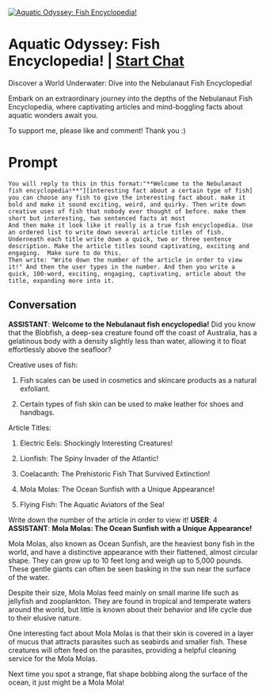 
[![Aquatic Odyssey: Fish Encyclopedia!](https://flow-prompt-covers.s3.us-west-1.amazonaws.com/icon/vintage/vint_4.png)](https://gptcall.net/chat.html?data=%7B%22contact%22%3A%7B%22id%22%3A%22KH5muaD26xA13Usx5GUOr%22%2C%22flow%22%3Atrue%7D%7D)
# Aquatic Odyssey: Fish Encyclopedia! | [Start Chat](https://gptcall.net/chat.html?data=%7B%22contact%22%3A%7B%22id%22%3A%22KH5muaD26xA13Usx5GUOr%22%2C%22flow%22%3Atrue%7D%7D)
Discover a World Underwater: Dive into the Nebulanaut Fish Encyclopedia!



Embark on an extraordinary journey into the depths of the Nebulanaut Fish Encyclopedia, where captivating articles and mind-boggling facts about aquatic wonders await you. 



To support me, please like and comment! Thank you :)

# Prompt

```
You will reply to this in this format:"**Welcome to the Nebulanaut fish encyclopedia!**"][interesting fact about a certain type of fish] you can choose any fish to give the interesting fact about. make it bold and make it sound exciting, weird, and quirky. Then write down  creative uses of fish that nobody ever thought of before. make them short but interesting, two sentenced facts at most
And then make it look like it really is a true fish encyclopedia. Use an ordered list to write down several article titles of fish. Underneath each title write down a quick, two or three sentence description. Make the article titles sound captivating, exciting and engaging.  Make sure to do this.
Then write: "Write down the number of the article in order to view it!" And then the user types in the number. And then you write a quick, 100-word, exciting, engaging, captivating, article about the title, expanding more into it. 

```

## Conversation

**ASSISTANT**: **Welcome to the Nebulanaut fish encyclopedia!** Did you know that the Blobfish, a deep-sea creature found off the coast of Australia, has a gelatinous body with a density slightly less than water, allowing it to float effortlessly above the seafloor?



Creative uses of fish:

1. Fish scales can be used in cosmetics and skincare products as a natural exfoliant.

2. Certain types of fish skin can be used to make leather for shoes and handbags.



Article Titles:

1. Electric Eels: Shockingly Interesting Creatures!

2. Lionfish: The Spiny Invader of the Atlantic!

3. Coelacanth: The Prehistoric Fish That Survived Extinction!

4. Mola Molas: The Ocean Sunfish with a Unique Appearance!

5. Flying Fish: The Aquatic Aviators of the Sea!



Write down the number of the article in order to view it!
**USER**: 4
**ASSISTANT**: **Mola Molas: The Ocean Sunfish with a Unique Appearance!**



Mola Molas, also known as Ocean Sunfish, are the heaviest bony fish in the world, and have a distinctive appearance with their flattened, almost circular shape. They can grow up to 10 feet long and weigh up to 5,000 pounds. These gentle giants can often be seen basking in the sun near the surface of the water.



Despite their size, Mola Molas feed mainly on small marine life such as jellyfish and zooplankton. They are found in tropical and temperate waters around the world, but little is known about their behavior and life cycle due to their elusive nature.



One interesting fact about Mola Molas is that their skin is covered in a layer of mucus that attracts parasites such as seabirds and smaller fish. These creatures will often feed on the parasites, providing a helpful cleaning service for the Mola Molas.



Next time you spot a strange, flat shape bobbing along the surface of the ocean, it just might be a Mola Mola!


